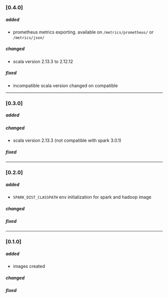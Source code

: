 ### [0.4.0]
##### added
- prometheus metrics exporting. available on `/metrics/prometheus/` or `/metrics/json/`
##### changed
- scala version 2.13.3 to 2.12.12
##### fixed
- incompatible scala version changed on compatible

---

### [0.3.0]
##### added
##### changed
- scala version 2.13.3 (not compatible with spark 3.0.1)
##### fixed

---

### [0.2.0]
##### added
- `SPARK_DIST_CLASSPATH` env initialization for spark and hadoop image
##### changed
##### fixed

---

### [0.1.0]
##### added
- images created
##### changed
##### fixed